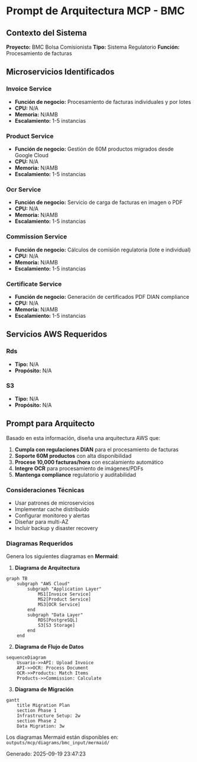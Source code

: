 # Prompt de Arquitectura MCP - BMC

## Contexto del Sistema
**Proyecto:** BMC Bolsa Comisionista
**Tipo:** Sistema Regulatorio
**Función:** Procesamiento de facturas

## Microservicios Identificados

### Invoice Service
- **Función de negocio:** Procesamiento de facturas individuales y por lotes
- **CPU:** N/A 
- **Memoria:** N/AMB
- **Escalamiento:** 1-5 instancias

### Product Service
- **Función de negocio:** Gestión de 60M productos migrados desde Google Cloud
- **CPU:** N/A 
- **Memoria:** N/AMB
- **Escalamiento:** 1-5 instancias

### Ocr Service
- **Función de negocio:** Servicio de carga de facturas en imagen o PDF
- **CPU:** N/A 
- **Memoria:** N/AMB
- **Escalamiento:** 1-5 instancias

### Commission Service
- **Función de negocio:** Cálculos de comisión regulatoria (lote e individual)
- **CPU:** N/A 
- **Memoria:** N/AMB
- **Escalamiento:** 1-5 instancias

### Certificate Service
- **Función de negocio:** Generación de certificados PDF DIAN compliance
- **CPU:** N/A 
- **Memoria:** N/AMB
- **Escalamiento:** 1-5 instancias

## Servicios AWS Requeridos

### Rds
- **Tipo:** N/A
- **Propósito:** N/A

### S3
- **Tipo:** N/A
- **Propósito:** N/A

## Prompt para Arquitecto

Basado en esta información, diseña una arquitectura AWS que:

1. **Cumpla con regulaciones DIAN** para el procesamiento de facturas
2. **Soporte 60M productos** con alta disponibilidad
3. **Procese 10,000 facturas/hora** con escalamiento automático
4. **Integre OCR** para procesamiento de imágenes/PDFs
5. **Mantenga compliance** regulatorio y auditabilidad

### Consideraciones Técnicas
- Usar patrones de microservicios
- Implementar cache distribuido
- Configurar monitoreo y alertas
- Diseñar para multi-AZ
- Incluir backup y disaster recovery

### Diagramas Requeridos
Genera los siguientes diagramas en **Mermaid**:

1. **Diagrama de Arquitectura**
```mermaid
graph TB
    subgraph "AWS Cloud"
        subgraph "Application Layer"
            MS1[Invoice Service]
            MS2[Product Service]
            MS3[OCR Service]
        end
        subgraph "Data Layer"
            RDS[PostgreSQL]
            S3[S3 Storage]
        end
    end
```

2. **Diagrama de Flujo de Datos**
```mermaid
sequenceDiagram
    Usuario->>API: Upload Invoice
    API->>OCR: Process Document
    OCR->>Products: Match Items
    Products->>Commission: Calculate
```

3. **Diagrama de Migración**
```mermaid
gantt
    title Migration Plan
    section Phase 1
    Infrastructure Setup: 2w
    section Phase 2
    Data Migration: 3w
```

Los diagramas Mermaid están disponibles en: `outputs/mcp/diagrams/bmc_input/mermaid/`

Generado: 2025-09-19 23:47:23
